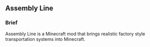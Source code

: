 ## Assembly Line

### Brief
Assembly Line is a Minecraft mod that brings realistic factory style transportation systems into Minecraft.
